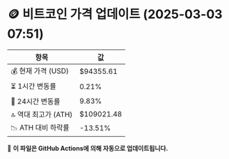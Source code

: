 # 🪙 비트코인 가격 업데이트 (2025-03-03 07:51)

| 항목                | 값 |
|--------------------|----------------|
| 💰 현재 가격 (USD) | $94355.61 |
| ⏳ 1시간 변동률    | 0.21% |
| 📆 24시간 변동률   | 9.83% |
| 🔝 역대 최고가 (ATH) | $109021.48 |
| 📉 ATH 대비 하락률 | -13.51% |

🔄 **이 파일은 GitHub Actions에 의해 자동으로 업데이트됩니다.**
